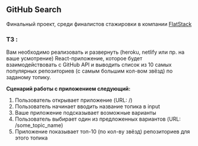 ## GitHub Search

Финальный проект, среди финалистов стажировки в компании [FlatStack](https://www.flatstack.com/)

### ТЗ :

Вам необходимо реализовать и развернуть (heroku, netlify или пр. на ваше усмотрение) React-приложение, которое будет взаимодействовать с GitHub API и выводить список из 10 самых популярных репозиториев (с самым большим кол-вом звёзд) по заданому топику.

**Сценарий работы с приложением следующий:**

1. Пользователь открывает приложение (URL: /)
2. Пользователь начинает вводить название топика в input
3. Ваше приложение подсказывает возможные варианты
4. Пользователь выбирает один из предложенных вариантов (URL: /some_topic_name)
5. Приложение показывает топ-10 (по кол-ву звёзд) репозиториев для этого топика

